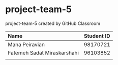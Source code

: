 # project-team-5
project-team-5 created by GitHub Classroom

|Name       |Student ID|
|:----------|:-----------:|
|Mana Peiravian|98170721|
|Fatemeh Sadat Miraskarshahi|96103852|
|||
